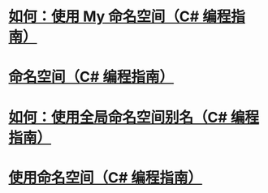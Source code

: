 # [如何：使用 My 命名空间（C# 编程指南）](how-to-use-the-my-namespace.md)
# [命名空间（C# 编程指南）](index.md)
# [如何：使用全局命名空间别名（C# 编程指南）](how-to-use-the-global-namespace-alias.md)
# [使用命名空间（C# 编程指南）](using-namespaces.md)
